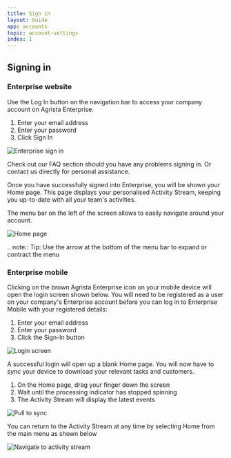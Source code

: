 ```yaml
---
title: Sign in
layout: Guide
app: accounts
topic: account-settings
index: 1
---
```


## Signing in

### Enterprise website

Use the Log In button on the navigation bar to access your company account on Agrista Enterprise.

1. Enter your email address
2. Enter your password
3. Click Sign In

![Enterprise sign in](images/ENT_sign_in.jpg)

Check out our FAQ section should you have any problems signing in. Or contact us directly for personal assistance.

Once you have successfully signed into Enterprise, you will be shown your Home page. This page displays your personalised Activity Stream, keeping you up-to-date with all your team's activities.

The menu bar on the left of the screen allows to easily navigate around your account.

![Home page](images/ENT_home.jpg)

.. note:: Tip: Use the arrow at the bottom of the menu bar to expand or contract the menu

### Enterprise mobile

Clicking on the brown Agrista Enterprise icon on your mobile device will open the login screen shown below. You will need to be registered as a user on your company's Enterprise account before you can log in to Enterprise Mobile with your registered details:

1. Enter your email address
2. Enter your password
3. Click the Sign-In button

![Login screen](images/ENT_mob_sign_in.jpg)

A successful login will open up a blank Home page. You will now have to *sync* your device to download your relevant tasks and customers.

1. On the Home page, drag your finger down the screen
2. Wait until the processing indicator has stopped spinning
3. The Activity Stream will display the latest events

![Pull to sync](images/ENT_MOB_sync_before.jpg)

You can return to the Activity Stream at any time by selecting Home from the main menu as shown below

![Navigate to activity stream](images/ENT_MOB_menu_home.jpg)
